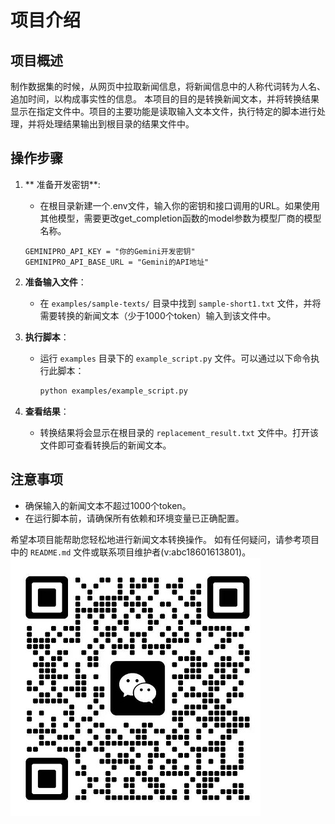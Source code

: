 # 项目介绍

## 项目概述
制作数据集的时候，从网页中拉取新闻信息，将新闻信息中的人称代词转为人名、追加时间，以构成事实性的信息。
本项目的目的是转换新闻文本，并将转换结果显示在指定文件中。项目的主要功能是读取输入文本文件，执行特定的脚本进行处理，并将处理结果输出到根目录的结果文件中。

## 操作步骤
1. ** 准备开发密钥**:
    - 在根目录新建一个.env文件，输入你的密钥和接口调用的URL。如果使用其他模型，需要更改get_completion函数的model参数为模型厂商的模型名称。

    ```
    GEMINIPRO_API_KEY = "你的Gemini开发密钥"
    GEMINIPRO_API_BASE_URL = "Gemini的API地址"
    ```

1. **准备输入文件**：
    - 在 `examples/sample-texts/` 目录中找到 `sample-short1.txt` 文件，并将需要转换的新闻文本（少于1000个token）输入到该文件中。

2. **执行脚本**：
    - 运行 `examples` 目录下的 `example_script.py` 文件。可以通过以下命令执行此脚本：
      ```bash
      python examples/example_script.py
      ```

3. **查看结果**：
    - 转换结果将会显示在根目录的 `replacement_result.txt` 文件中。打开该文件即可查看转换后的新闻文本。

## 注意事项

- 确保输入的新闻文本不超过1000个token。
- 在运行脚本前，请确保所有依赖和环境变量已正确配置。

希望本项目能帮助您轻松地进行新闻文本转换操作。
如有任何疑问，请参考项目中的 `README.md` 文件或联系项目维护者(v:abc18601613801)。
![](./wechat.jpg)